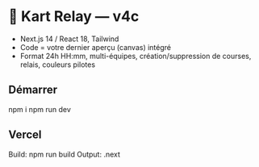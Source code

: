 
# 🏁 Kart Relay — v4c

- Next.js 14 / React 18, Tailwind
- Code = votre dernier aperçu (canvas) intégré
- Format 24h HH:mm, multi-équipes, création/suppression de courses, relais, couleurs pilotes

## Démarrer
npm i
npm run dev

## Vercel
Build: npm run build
Output: .next
